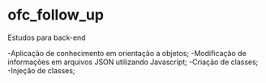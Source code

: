 # ofc_follow_up
Estudos para back-end

-Aplicação de conhecimento em orientação a objetos;
-Modificação de informações em arquivos JSON utilizando Javascript;
-Criação de classes;
-Injeção de classes;
